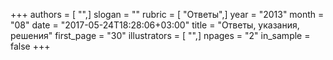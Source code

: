 +++
authors = [ "",]
slogan = ""
rubric = [ "Ответы",]
year = "2013"
month = "08"
date = "2017-05-24T18:28:06+03:00"
title = "Ответы, указания, решения"
first_page = "30"
illustrators = [ "",]
npages = "2"
in_sample = false
+++

